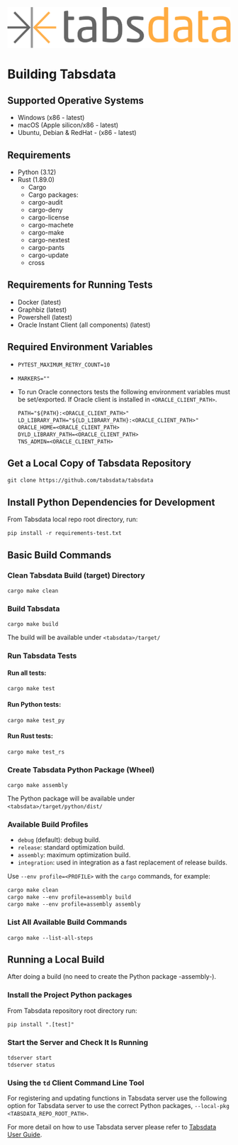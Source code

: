<!--
Copyright 2025 Tabs Data Inc.
-->

![TabsData](/assets/images/tabsdata.png)

# Building Tabsdata

## Supported Operative Systems

* Windows (x86 - latest)
* macOS (Apple silicon/x86 - latest)
* Ubuntu, Debian & RedHat - (x86 - latest)

## Requirements

* Python (3.12)
* Rust (1.89.0)
    * Cargo
    * Cargo packages:
    * cargo-audit
    * cargo-deny
    * cargo-license
    * cargo-machete
    * cargo-make
    * cargo-nextest
    * cargo-pants
    * cargo-update
    * cross

## Requirements for Running Tests

* Docker (latest)
* Graphbiz (latest)
* Powershell (latest)
* Oracle Instant Client  (all components) (latest)

## Required Environment Variables

* `PYTEST_MAXIMUM_RETRY_COUNT=10`
* `MARKERS=""`
* To run Oracle connectors tests the following environment variables must be set/exported.
  If Oracle client is installed in `<ORACLE_CLIENT_PATH>`.

    ```
    PATH="${PATH}:<ORACLE_CLIENT_PATH>"
    LD_LIBRARY_PATH="${LD_LIBRARY_PATH}:<ORACLE_CLIENT_PATH>"
    ORACLE_HOME=<ORACLE_CLIENT_PATH>
    DYLD_LIBRARY_PATH=<ORACLE_CLIENT_PATH>
    TNS_ADMIN=<ORACLE_CLIENT_PATH>
    ```

## Get a Local Copy of Tabsdata Repository

```
git clone https://github.com/tabsdata/tabsdata
```

## Install Python Dependencies for Development

From Tabsdata local repo root directory, run:

```
pip install -r requirements-test.txt
```

## Basic Build Commands

### Clean Tabsdata Build (target) Directory

```
cargo make clean
```

### Build Tabsdata

```
cargo make build
```

The build will be available under `<tabsdata>/target/`

### Run Tabsdata Tests

#### Run all tests:

```
cargo make test
```

#### Run Python tests:

```
cargo make test_py
```

#### Run Rust tests:

```
cargo make test_rs
```

### Create Tabsdata Python Package (Wheel)

```
cargo make assembly
```

The Python package will be available under `<tabsdata>/target/python/dist/`

### Available Build Profiles

* `debug` (default): debug build.
* `release`: standard optimization build.
* `assembly`: maximum optimization build.
* `integration`: used in integration as a fast replacement of release builds.

Use `--env profile=<PROFILE>` with the `cargo` commands, for example:

```
cargo make clean
cargo make --env profile=assembly build
cargo make --env profile=assembly assembly
```

### List All Available Build Commands

```
cargo make --list-all-steps
```

## Running a Local Build

After doing a build (no need to create the Python package -assembly-).

### Install the Project Python packages

From Tabsdata repository root directory run:

```
pip install ".[test]"
```

### Start the Server and Check It Is Running

```
tdserver start
tdserver status
```

### Using the `td` Client Command Line Tool

For registering and updating functions in Tabsdata server use the following option
for Tabsdata server to use the correct Python packages, `--local-pkg <TABSDATA_REPO_ROOT_PATH>`.

For more detail on how to use Tabsdata server please refer to
[Tabsdata User Guide](https://docs.tabsdata.com/latest/api_ref/index.html).
